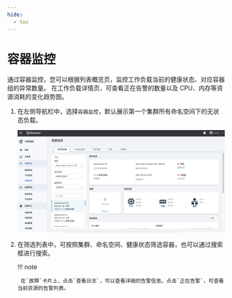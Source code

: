 ```yaml
---
hide:
  - toc
---
```


# 容器监控

通过容器监控，您可以根据列表概览页，监控工作负载当前的健康状态、对应容器组的异常数量。
在工作负载详情页，可查看正在告警的数量以及 CPU、内存等资源消耗的变化趋势图。

1. 在左侧导航栏中，选择`容器监控`，默认展示第一个集群所有命名空间下的无状态负载。

    ![容器监控](../../images/container01.png)

2. 在筛选列表中，可按照集群、命名空间、健康状态筛选容器，也可以通过搜索框进行搜索。

    !!! note

        在`故障`卡片上，点击`查看日志`，可以查看详细的告警信息。点击`正在告警`，可查看当前资源的告警列表。
